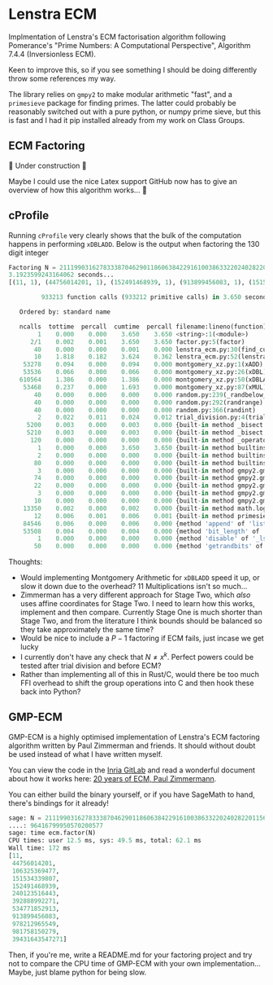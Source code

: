 # Lenstra ECM

Implmentation of Lenstra's ECM factorisation algorithm following Pomerance's "Prime Numbers: A Computational Perspective", Algorithm 7.4.4 (Inversionless ECM).

Keen to improve this, so if you see something I should be doing differently throw some references my way.

The library relies on `gmpy2` to make modular arithmetic "fast", and a `primesieve` package for finding primes. The latter could probably be reasonably switched out with a pure python, or numpy prime sieve, but this is fast and I had it pip installed already from my work on Class Groups.

## ECM Factoring

:construction: Under construction :construction:

Maybe I could use the nice Latex support GitHub now has to give an overview of how this algorithm works... :eyes:

## cProfile

Running `cProfile` very clearly shows that the bulk of the computation happens in performing `xDBLADD`. Below is the output when factoring the 130 digit integer

```py
Factoring N = 2111990316278333870462901186063842291610038633220240282201156757659515273649844252195432054761834811605656662896416799950570200577
3.1923599243164062 seconds...
[(11, 1), (44756014201, 1), (152491468939, 1), (913899456083, 1), (151534339807, 1), (978212965549, 1), (39431643547271, 1), (392888992271, 1), (106325369477, 1), (240123516443, 1), (534771852913, 1), (981758150279, 1)]
```

```py
         933213 function calls (933212 primitive calls) in 3.650 seconds

   Ordered by: standard name

   ncalls  tottime  percall  cumtime  percall filename:lineno(function)
        1    0.000    0.000    3.650    3.650 <string>:1(<module>)
      2/1    0.002    0.001    3.650    3.650 factor.py:5(factor)
       40    0.000    0.000    0.001    0.000 lenstra_ecm.py:30(find_curve)
       10    1.818    0.182    3.624    0.362 lenstra_ecm.py:52(lenstra_ecm)
    53278    0.094    0.000    0.094    0.000 montgomery_xz.py:1(xADD)
    53536    0.066    0.000    0.066    0.000 montgomery_xz.py:26(xDBL)
   610564    1.386    0.000    1.386    0.000 montgomery_xz.py:50(xDBLADD)
    53468    0.237    0.000    1.693    0.000 montgomery_xz.py:87(xMUL)
       40    0.000    0.000    0.000    0.000 random.py:239(_randbelow_with_getrandbits)
       40    0.000    0.000    0.000    0.000 random.py:292(randrange)
       40    0.000    0.000    0.000    0.000 random.py:366(randint)
        2    0.022    0.011    0.024    0.012 trial_division.py:4(trial_division)
     5200    0.003    0.000    0.003    0.000 {built-in method _bisect.bisect_left}
     5210    0.003    0.000    0.003    0.000 {built-in method _bisect.bisect_right}
      120    0.000    0.000    0.000    0.000 {built-in method _operator.index}
        1    0.000    0.000    3.650    3.650 {built-in method builtins.exec}
        2    0.000    0.000    0.000    0.000 {built-in method builtins.min}
       80    0.000    0.000    0.000    0.000 {built-in method builtins.pow}
        3    0.000    0.000    0.000    0.000 {built-in method gmpy2.gmpy2.ceil}
       74    0.000    0.000    0.000    0.000 {built-in method gmpy2.gmpy2.gcd}
       22    0.000    0.000    0.000    0.000 {built-in method gmpy2.gmpy2.is_prime}
        3    0.000    0.000    0.000    0.000 {built-in method gmpy2.gmpy2.isqrt}
       10    0.000    0.000    0.000    0.000 {built-in method gmpy2.gmpy2.sqrt}
    13350    0.002    0.000    0.002    0.000 {built-in method math.log}
       12    0.006    0.001    0.006    0.001 {built-in method primesieve._primesieve.primes}
    84546    0.006    0.000    0.006    0.000 {method 'append' of 'list' objects}
    53508    0.004    0.000    0.004    0.000 {method 'bit_length' of 'int' objects}
        1    0.000    0.000    0.000    0.000 {method 'disable' of '_lsprof.Profiler' objects}
       50    0.000    0.000    0.000    0.000 {method 'getrandbits' of '_random.Random' objects}
```

Thoughts:

- Would implementing Montgomery Arithmetic for `xDBLADD` speed it up, or slow it down due to the overhead? 11 Multiplications isn't so much...
- Zimmerman has a very different approach for Stage Two, which *also* uses affine coordinates for Stage Two. I need to learn how this works, implement and then compare. Currently Stage One is much shorter than Stage Two, and from the literature I think bounds should be balanced so they take approximately the same time?
- Would be nice to include a $P-1$ factoring if ECM fails, just incase we get lucky
- I currently don't have any check that $N \neq x^k$. Perfect powers could be tested after trial division and before ECM?
- Rather than implementing all of this in Rust/C, would there be too much FFI overhead to shift the group operations into C and then hook these back into Python?


## GMP-ECM

GMP-ECM is a highly optimised implementation of Lenstra's ECM factoring algorithm written by Paul Zimmerman and friends. It should without doubt be used instead of what I have written myself.

You can view the code in the [Inria GitLab](https://gitlab.inria.fr/zimmerma/ecm) and read a wonderful document about how it works here: [20 years of ECM, Paul Zimmermann](https://hal.inria.fr/inria-00070192v1/document). 

You can either build the binary yourself, or if you have SageMath to hand, there's bindings for it already!

```py
sage: N = 21119903162783338704629011860638422916100386332202402822011567576595152736498442521954320547618348116056566628
....: 96416799950570200577
sage: time ecm.factor(N)                                                                                                
CPU times: user 12.5 ms, sys: 49.5 ms, total: 62.1 ms
Wall time: 172 ms
[11,
 44756014201,
 106325369477,
 151534339807,
 152491468939,
 240123516443,
 392888992271,
 534771852913,
 913899456083,
 978212965549,
 981758150279,
 39431643547271]
 ```

 Then, if you're me, write a README.md for your factoring project and try not to compare the CPU time of GMP-ECM with your own implementation... Maybe, just blame python for being slow.
